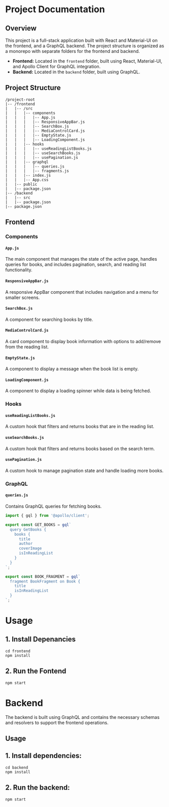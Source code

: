  # Project Documentation

## Overview

This project is a full-stack application built with React and Material-UI on the frontend, and a GraphQL backend. The project structure is organized as a monorepo with separate folders for the frontend and backend.

- **Frontend:** Located in the `frontend` folder, built using React, Material-UI, and Apollo Client for GraphQL integration.
- **Backend:** Located in the `backend` folder, built using GraphQL.

## Project Structure

```
/project-root
|-- /frontend
|   |-- /src
|   |   |-- components
|   |   |   |-- App.js
|   |   |   |-- ResponsiveAppBar.js
|   |   |   |-- SearchBox.js
|   |   |   |-- MediaControlCard.js
|   |   |   |-- EmptyState.js
|   |   |   |-- LoadingComponent.js
|   |   |-- hooks
|   |   |   |-- useReadingListBooks.js
|   |   |   |-- useSearchBooks.js
|   |   |   |-- usePagination.js
|   |   |-- graphql
|   |   |   |-- queries.js
|   |   |   |-- fragments.js
|   |   |-- index.js
|   |   |-- App.css
|   |-- public
|   |-- package.json
|-- /backend
|   |-- src
|   |-- package.json
|-- package.json
```


## Frontend

### Components

#### `App.js`

The main component that manages the state of the active page, handles queries for books, and includes pagination, search, and reading list functionality.

#### `ResponsiveAppBar.js`

A responsive AppBar component that includes navigation and a menu for smaller screens.

#### `SearchBox.js`

A component for searching books by title.

#### `MediaControlCard.js`

A card component to display book information with options to add/remove from the reading list.

#### `EmptyState.js`

A component to display a message when the book list is empty.

#### `LoadingComponent.js`

A component to display a loading spinner while data is being fetched.

### Hooks

#### `useReadingListBooks.js`

A custom hook that filters and returns books that are in the reading list.

#### `useSearchBooks.js`

A custom hook that filters and returns books based on the search term.

#### `usePagination.js`

A custom hook to manage pagination state and handle loading more books.

### GraphQL

#### `queries.js`

Contains GraphQL queries for fetching books.

```js
import { gql } from '@apollo/client';

export const GET_BOOKS = gql`
  query GetBooks {
    books {
      title
      author
      coverImage
      isInReadingList
    }
  }
`;

export const BOOK_FRAGMENT = gql`
  fragment BookFragment on Book {
    title
    isInReadingList
  }
`;
```
# Usage

## 1. Install Depenancies
```
cd frontend
npm install
```

## 2. Run the Fontend
```
npm start
```

# Backend

The backend is built using GraphQL and contains the necessary schemas and resolvers to support the frontend operations.

## Usage

## 1. Install dependencies:
```
cd backend
npm install
```

## 2. Run the backend:
```
npm start
```




